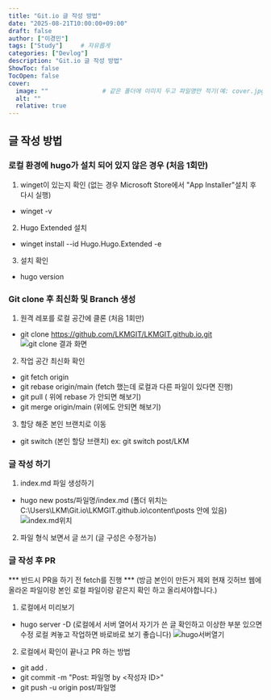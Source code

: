 ```yaml
---
title: "Git.io 글 작성 방법"
date: "2025-08-21T10:00:00+09:00"
draft: false              
author: ["이경민"]     
tags: ["Study"]     # 자유롭게
categories: ["Devlog"]
description: "Git.io 글 작성 방법"
ShowToc: false
TocOpen: false
cover:
  image: ""               # 같은 폴더에 이미지 두고 파일명만 적기(예: cover.jpg)
  alt: ""
  relative: true
---
```

<!--more-->
## 글 작성 방법

### 로컬 환경에 hugo가 설치 되어 있지 않은 경우 (처음 1회만)
1. winget이 있는지 확인 (없는 경우 Microsoft Store에서 "App Installer"설치 후 다시 실행)
- winget -v
2. Hugo Extended 설치
- winget install --id Hugo.Hugo.Extended -e
3. 설치 확인
- hugo version

### Git clone 후 최신화 및 Branch 생성
1. 원격 레포를 로컬 공간에 클론 (처음 1회만)
- git clone https://github.com/LKMGIT/LKMGIT.github.io.git
![git clone 결과 화면](git.png)  
2. 작업 공간 최신화 확인
- git fetch origin
- git rebase origin/main (fetch 했는데 로컬과 다른 파일이 있다면 진행)
- git pull ( 위에 rebase 가 안되면 해보기)
- git merge origin/main (위에도 안되면 해보기)
3. 할당 해준 본인 브랜치로 이동 
- git switch (본인 할당 브랜치) ex: git switch post/LKM

### 글 작성 하기 
1. index.md 파일 생성하기
- hugo new posts/파일명/index.md (폴더 위치는 C:\Users\LKM\Git.io\LKMGIT.github.io\content\posts 안에 있음)
![index.md위치](local.png)
2. 파일 형식 보면서 글 쓰기 (글 구성은 수정가능)

### 글 작성 후 PR
*** 반드시 PR을 하기 전 fetch를 진행 *** (방금 본인이 만든거 제외 현재 깃허브 웹에 올라온 파일이랑 본인 로컬 파일이랑 같은지 확인 하고 올리셔야합니다.)
1. 로컬에서 미리보기 
- hugo server -D (로컬에서 서버 열어서 자기가 쓴 글 확인하고 이상한 부분 있으면 수정 로컬 켜놓고 작업하면 바로바로 보기 좋습니다)
![hugo서버열기](hugoserver.png)
2. 로컬에서 확인이 끝나고 PR 하는 방법 
- git add .
- git commit -m "Post: 파일명 by <작성자 ID>"
- git push -u origin post/파일명